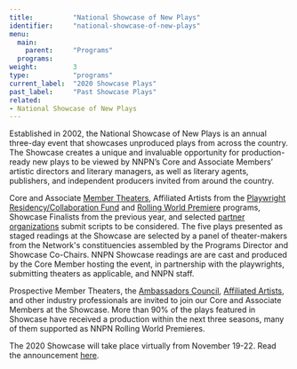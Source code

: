```yaml
---
title:          "National Showcase of New Plays"
identifier:     "national-showcase-of-new-plays"
menu:
  main:
    parent:     "Programs"
  programs:
weight:         3
type:           "programs"
current_label:  "2020 Showcase Plays"
past_label:     "Past Showcase Plays"
related:
- National Showcase of New Plays
---
```


<span class="lead-in">Established in 2002, the National Showcase of New Plays is an annual three-day event that showcases unproduced plays from across the country. The Showcase creates a unique and invaluable opportunity for production-ready new plays to be viewed by NNPN’s Core and Associate Members’ artistic directors and literary managers, as well as literary agents, publishers, and independent producers invited from around the country.</span>

Core and Associate [Member Theaters](http://nnpn.org/member-theaters/), Affiliated Artists from the [Playwright Residency/Collaboration Fund](http://nnpn.org/programs/collaboration-fund/) and [Rolling World Premiere](http://nnpn.org/programs/rolling-world-premieres/) programs, Showcase Finalists from the previous year, and selected [partner organizations](http://nnpn.org/about/partner-organizations/) submit scripts to be considered. The five plays presented as staged readings at the Showcase are selected by a panel of theater-makers from the Network's constituencies assembled by the Programs Director and Showcase Co-Chairs. NNPN Showcase readings are are cast and produced by the Core Member hosting the event, in partnership with the playwrights, submitting theaters as applicable, and NNPN staff.

Prospective Member Theaters, the [Ambassadors Council](http://nnpn.org/about/ambassadors-council/), [Affiliated Artists](http://nnpn.org/affiliated-artists/), and other industry professionals are invited to join our Core and Associate Members at the Showcase. More than 90% of the plays featured in Showcase have received a production within the next three seasons, many of them supported as NNPN Rolling World Premieres.

The 2020 Showcase will take place virtually from November 19-22. Read the announcement [here](https://mailchi.mp/nnpn/nsnp2020announcementconstituencies?e=468d0e512e). 
